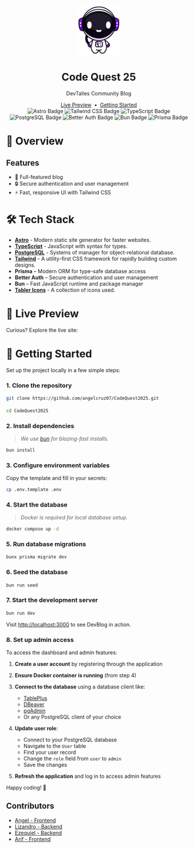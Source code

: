 <div align="center">
  <img src="./public/logos/devi-normal-border.png" width="120" alt="DevTalles" />

  <h1>Code Quest 25</h1>

  <p>DevTalles Community Blog</p>
  <a href="https://" target="_blank">Live Preview</a>
  <span>&nbsp;•&nbsp;</span>
  <a href="#getting-started">Getting Started</a>
</div>

<div align="center">
  <img alt="Astro Badge" src="https://img.shields.io/badge/Astro-FF5D01?logo=astro&logoColor=fff&style=flat" />
  <img alt="Tailwind CSS Badge" src="https://img.shields.io/badge/Tailwind%20CSS-06B6D4?logo=tailwindcss&logoColor=fff&style=flat" />
  <img alt="TypeScript Badge" src="https://img.shields.io/badge/TypeScript-3178C6?logo=typescript&logoColor=fff&style=flat" />
  <img alt="PostgreSQL Badge" src="https://img.shields.io/badge/PostgreSQL-4169E1?logo=postgresql&logoColor=fff&style=flat" />
  <img alt="Better Auth Badge" src="https://img.shields.io/badge/Better%20Auth-24292F?logo=auth0&logoColor=fff&style=flat" />
  <img alt="Bun Badge" src="https://img.shields.io/badge/Bun-000000?logo=bun&logoColor=fff&style=flat" />
  <img alt="Prisma Badge" src="https://img.shields.io/badge/Prisma-2D3748?logo=prisma&logoColor=fff&style=flat" />
</div>

# 📝 Overview

## Features

- 🛒 Full-featured blog
- 🔒 Secure authentication and user management
- ⚡ Fast, responsive UI with Tailwind CSS

# 🛠️ Tech Stack

- [**Astro**](https://astro.build/) - Modern static site generator for faster websites.
- [**TypeScript**](https://www.typescriptlang.org/) - JavaScript with syntax for types.
- [**PostgreSQL**](https://www.postgresql.org/) - Systems of manager for object-relational database.
- [**Tailwind**](https://tailwindcss.com/) - A utility-first CSS framework for rapidly building custom designs.
- **Prisma** – Modern ORM for type-safe database access
- **Better Auth** – Secure authentication and user management
- **Bun** – Fast JavaScript runtime and package manager
- [**Tabler Icons**](https://tabler.io/) - A collection of icons used.

# 🎨 Live Preview

Curious? Explore the live site:

# 🚀 Getting Started

Set up the project locally in a few simple steps:

### 1. Clone the repository

```bash
git clone https://github.com/angelcruz07/CodeQuest2025.git

cd CodeQuest2025
```

### 2. Install dependencies

> _We use [bun](https://bun.sh) for blazing-fast installs._

```bash
bun install
```

### 3. Configure environment variables

Copy the template and fill in your secrets:

```bash
cp .env.template .env
```

### 4. Start the database

> _Docker is required for local database setup._

```bash
docker compose up -d
```

### 5. Run database migrations

```bash
bunx prisma migrate dev
```

### 6. Seed the database

```bash
bun run seed
```

### 7. Start the development server

```bash
bun run dev
```

Visit [http://localhost:3000](http://localhost:3000/) to see DevBlog in action.

### 8. Set up admin access

To access the dashboard and admin features:

1. **Create a user account** by registering through the application
2. **Ensure Docker container is running** (from step 4)
3. **Connect to the database** using a database client like:
   - [TablePlus](https://tableplus.com/)
   - [DBeaver](https://dbeaver.io/)
   - [pgAdmin](https://www.pgadmin.org/)
   - Or any PostgreSQL client of your choice

4. **Update user role**:
   - Connect to your PostgreSQL database
   - Navigate to the `User` table
   - Find your user record
   - Change the `role` field from `user` to `admin`
   - Save the changes

5. **Refresh the application** and log in to access admin features

Happy coding! 🚀

## Contributors

- [Angel - Frontend](https://github.com/angelcruz07)
- [Lizandro - Backend](https://github.com/LizandroBackEnd)
- [Ezequiel - Backend](https://github.com/erzequielastrada)
- [Arif - Frontend](https://github.com/Ariff-dev)
